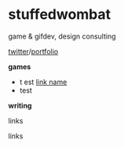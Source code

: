 # stuffedwombat 
game & gifdev, design consulting

[twitter](https://twitter.com/wombatstuff)/[portfolio](https://www.google.com)

**games**
- t   est [link name](hase)
- test


**writing**

links

links
